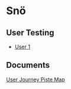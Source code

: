 # Snö

## User Testing

- [User 1](https://github.com/timtim-101/weather/blob/gh-pages/Current%20App%20User%20Testing%20User%201.pdf)

## Documents

[User Journey Piste Map](https://github.com/timtim-101/weather/blob/gh-pages/User%20Journey%20Piste%20Map.pdf)
